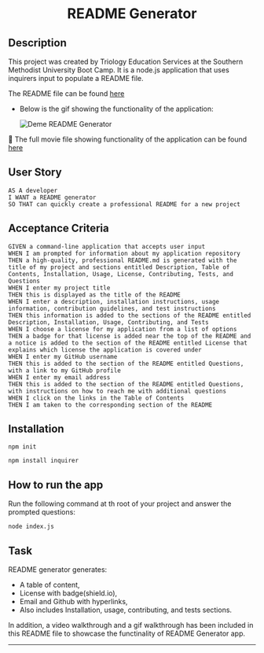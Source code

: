 
<h1 align="center">README Generator</h1>
   

## Description

This project was created by Triology Education Services at the Southern Methodist University Boot Camp. It is a node.js application that uses inquirers input to populate a README file.
  
The README file can be found [here](./src/README.md)  
  
* Below is the gif showing the functionality of the application:
  
  ![Deme README Generator](./deme-readme-generator.gif)
  
🎥 The full movie file showing functionality of the application can be found [here](https://drive.google.com/file/d/1X34mBIy1TusnabRo06oYrroGKhR87yrv/view) 

  
## User Story
  
```
AS A developer
I WANT a README generator
SO THAT can quickly create a professional README for a new project 
```
  
## Acceptance Criteria
  
``` 
GIVEN a command-line application that accepts user input
WHEN I am prompted for information about my application repository
THEN a high-quality, professional README.md is generated with the title of my project and sections entitled Description, Table of Contents, Installation, Usage, License, Contributing, Tests, and Questions
WHEN I enter my project title
THEN this is displayed as the title of the README
WHEN I enter a description, installation instructions, usage information, contribution guidelines, and test instructions
THEN this information is added to the sections of the README entitled Description, Installation, Usage, Contributing, and Tests
WHEN I choose a license for my application from a list of options
THEN a badge for that license is added near the top of the README and a notice is added to the section of the README entitled License that explains which license the application is covered under
WHEN I enter my GitHub username
THEN this is added to the section of the README entitled Questions, with a link to my GitHub profile
WHEN I enter my email address
THEN this is added to the section of the README entitled Questions, with instructions on how to reach me with additional questions
WHEN I click on the links in the Table of Contents
THEN I am taken to the corresponding section of the README
```


## Installation   
  
`npm init`
  
`npm install inquirer`
  
## How to run the app
  
  Run the following command at th root of your project and answer the prompted questions:

`node index.js`

## Task
README generator generates:
- A table of content,
- License with badge(shield.io),
- Email and Github with hyperlinks, 
- Also includes Installation, usage, contributing, and tests sections.

In addition, a video walkthrough and a gif walkthrough has been included in this README file to showcase the functinality of README Generator app. 


----